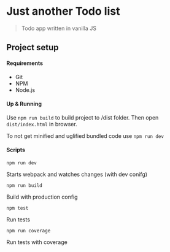 # Just another Todo list

> Todo app written in vanilla JS

## Project setup
#### Requirements
* Git
* NPM
* Node.js

#### Up & Running
Use ```npm run build``` to build project to /dist folder. Then open ```dist/index.html``` in browser.

To not get minified and uglified bundled code use ```npm run dev```

#### Scripts
```
npm run dev
```
Starts webpack and watches changes (with dev conifg)
<br>
```
npm run build
```
Build with production config
<br>
```
npm test
```
Run tests
<br>
```
npm run coverage
```
Run tests with coverage
